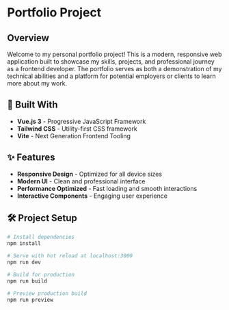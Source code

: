 # Portfolio Project

## Overview

Welcome to my personal portfolio project! This is a modern, responsive web application built to showcase my skills, projects, and professional journey as a frontend developer. The portfolio serves as both a demonstration of my technical abilities and a platform for potential employers or clients to learn more about my work.

## 🚀 Built With

- **Vue.js 3** - Progressive JavaScript Framework
- **Tailwind CSS** - Utility-first CSS framework
- **Vite** - Next Generation Frontend Tooling

## ✨ Features

- **Responsive Design** - Optimized for all device sizes
- **Modern UI** - Clean and professional interface
- **Performance Optimized** - Fast loading and smooth interactions
- **Interactive Components** - Engaging user experience

## 🛠️ Project Setup

```bash
# Install dependencies
npm install

# Serve with hot reload at localhost:3000
npm run dev

# Build for production
npm run build

# Preview production build
npm run preview
